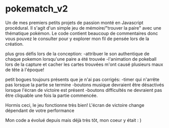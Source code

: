 # pokematch_v2

Un de mes premiers petits projets de passion monté en Javascript procédural. Il s'agit d'un simple jeu de mémoire/"trouver la paire" avec une thématique pokémon.
Le code contient beaucoup de commentaires donc vous pouvez le consulter pour y explorer mon fil de pensée lors de la création.

plus gros défis lors de la conception:
-attribuer le son authentique de chaque pokemon lorsqu'une paire a été trouvée
-l'animation de pokeball lors de la capture et cacher les cartes trouvées m'ont causé plusieurs maux de tête à l'époque!

petit bogues toujours présents que je n'ai pas corrigés:
-timer qui n'arrête pas lorsque la partie se termine
-boutons musique devraient être désactivés lorsque l'écran de victoire est présent
-boutons difficultés ne devraient pas être cliquable une fois la partie commencée.

Hormis ceci, le jeu fonctionne très bien! L'écran de victoire change dépendant de votre performance

Mon code a évolué depuis mais déjà très tôt, mon coeur y était : )
